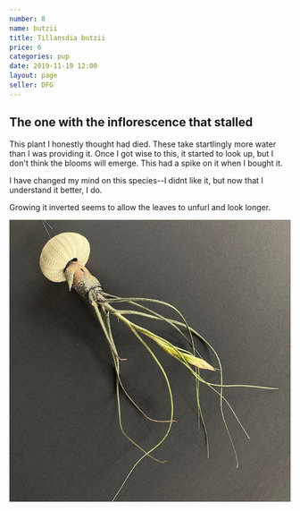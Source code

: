 ```yaml
---
number: 8
name: butzii
title: Tillansdia butzii
price: 6
categories: pup
date: 2019-11-19 12:00
layout: page
seller: DFG
---
```

## The one with the inflorescence that stalled

This plant I honestly thought had died. These take startlingly more water than I was providing it. Once I got wise to this, it started to look up, but I don't think the blooms will emerge. This had a spike on it when I bought it.

I have changed my mind on this species--I didnt like it, but now that I understand it better, I do.

Growing it inverted seems to allow the leaves to unfurl and look longer.

!["Tillandsia butzii"](/i/IMG_0103.jpeg "Tillandsia butzii")
